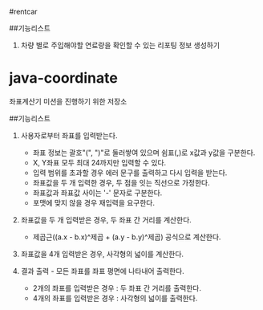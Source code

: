#rentcar <br>

##기능리스트 <br>
1. 차량 별로 주입해야할 연료량을 확인할 수 있는 리포팅 정보 생성하기<br>

# java-coordinate<br>
좌표계산기 미션을 진행하기 위한 저장소<br>

##기능리스트<br>
1. 사용자로부터 좌표를 입력받는다.<br>
    - 좌표 정보는 괄호"(", ")"로 둘러쌓여 있으며 쉼표(,)로 x값과 y값을 구분한다.
    - X, Y좌표 모두 최대 24까지만 입력할 수 있다.
    - 입력 범위를 초과할 경우 에러 문구를 출력하고 다시 입력을 받는다.
    - 좌표값을 두 개 입력한 경우, 두 점을 잇는 직선으로 가정한다. 
    - 좌표값과 좌표값 사이는 '-' 문자로 구분한다.
    - 포맷에 맞지 않을 경우 재입력을 요구한다.

1. 좌표값을 두 개 입력받은 경우, 두 좌표 간 거리를 계산한다.<br>
    - 제곱근((a.x - b.x)^제곱 + (a.y - b.y)^제곱) 공식으로 계산한다.

1. 좌표값을 4개 입력받은 경우, 사각형의 넓이를 계산한다.<br>

1. 결과 출력 - 모든 좌표를 좌표 평면에 나타내어 출력한다.<br>
    - 2개의 좌표를 입력받은 경우 : 두 좌표 간 거리를 출력한다.
    - 4개의 좌표를 입력받은 경우 : 사각형의 넓이를 출력한다.



